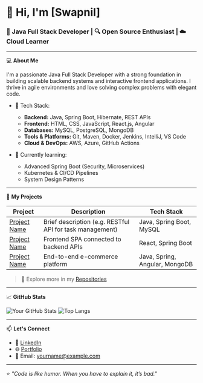 # 👋 Hi, I'm [Swapnil]

### 🚀 Java Full Stack Developer | 🔍 Open Source Enthusiast | ☁️ Cloud Learner

---

💻 **About Me**

I'm a passionate Java Full Stack Developer with a strong foundation in building scalable backend systems and interactive frontend applications. I thrive in agile environments and love solving complex problems with elegant code.

- 🧰 Tech Stack:
  - **Backend:** Java, Spring Boot, Hibernate, REST APIs
  - **Frontend:** HTML, CSS, JavaScript, React.js, Angular
  - **Databases:** MySQL, PostgreSQL, MongoDB
  - **Tools & Platforms:** Git, Maven, Docker, Jenkins, IntelliJ, VS Code
  - **Cloud & DevOps:** AWS, Azure, GitHub Actions

- 🌱 Currently learning:
  - Advanced Spring Boot (Security, Microservices)
  - Kubernetes & CI/CD Pipelines
  - System Design Patterns

---

📂 **My Projects**

| Project | Description | Tech Stack |
|--------|-------------|------------|
| [Project Name](link) | Brief description (e.g. RESTful API for task management) | Java, Spring Boot, MySQL |
| [Project Name](link) | Frontend SPA connected to backend APIs | React, Spring Boot |
| [Project Name](link) | End-to-end e-commerce platform | Java, Spring, Angular, MongoDB |

> 🔗 Explore more in my [Repositories](https://github.com/yourusername?tab=repositories)

---

📈 **GitHub Stats**

![Your GitHub Stats](https://github-readme-stats.vercel.app/api?username=yourusername&show_icons=true&theme=tokyonight)
![Top Langs](https://github-readme-stats.vercel.app/api/top-langs/?username=yourusername&layout=compact&theme=tokyonight)

---

📫 **Let's Connect**

- 💼 [LinkedIn](https://linkedin.com/in/yourprofile)
- 🌐 [Portfolio](https://yourportfolio.com)
- 📧 Email: yourname@example.com

---

⭐ _"Code is like humor. When you have to explain it, it’s bad."_

